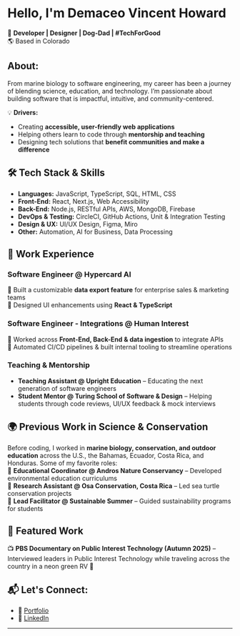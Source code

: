 #  Hello, I'm Demaceo Vincent Howard  

🚀 **Developer | Designer | Dog-Dad | #TechForGood**  
🌎 Based in Colorado

## About:  
From marine biology to software engineering, my career has been a journey of blending science, education, and technology. I’m passionate about building software that is impactful, intuitive, and community-centered.  

💡 **Drivers:**  
- Creating **accessible, user-friendly web applications**  
- Helping others learn to code through **mentorship and teaching**  
- Designing tech solutions that **benefit communities and make a difference**  

## 🛠️ Tech Stack & Skills  
- **Languages:** JavaScript, TypeScript, SQL, HTML, CSS  
- **Front-End:** React, Next.js, Web Accessibility  
- **Back-End:** Node.js, RESTful APIs, AWS, MongoDB, Firebase  
- **DevOps & Testing:** CircleCI, GitHub Actions, Unit & Integration Testing  
- **Design & UX:** UI/UX Design, Figma, Miro  
- **Other:** Automation, AI for Business, Data Processing  

## 💼 Work Experience  
### **Software Engineer @ Hypercard AI**  
🔹 Built a customizable **data export feature** for enterprise sales & marketing teams  
🔹 Designed UI enhancements using **React & TypeScript**  

### **Software Engineer - Integrations @ Human Interest**  
🔹 Worked across **Front-End, Back-End & data ingestion** to integrate APIs  
🔹 Automated CI/CD pipelines & built internal tooling to streamline operations  

### **Teaching & Mentorship**  
- **Teaching Assistant @ Upright Education** – Educating the next generation of software engineers  
- **Student Mentor @ Turing School of Software & Design** – Helping students through code reviews, UI/UX feedback & mock interviews  

## 🌍 Previous Work in Science & Conservation  
Before coding, I worked in **marine biology, conservation, and outdoor education** across the U.S., the Bahamas, Ecuador, Costa Rica, and Honduras. Some of my favorite roles:  
🔹 **Educational Coordinator @ Andros Nature Conservancy** – Developed environmental education curriculums  
🔹 **Research Assistant @ Osa Conservation, Costa Rica** – Led sea turtle conservation projects  
🔹 **Lead Facilitator @ Sustainable Summer** – Guided sustainability programs for students  

## 🎥 Featured Work  
📺 **PBS Documentary on Public Interest Technology (Autumn 2025)** – Interviewed leaders in Public Interest Technology while traveling across the country in a neon green RV 🚐  

## 📬 Let's Connect:
- 🔗 [Portfolio](http://www.demaceo.com)  
- 💼 [LinkedIn](https://www.linkedin.com/in/demaceo)  

---
